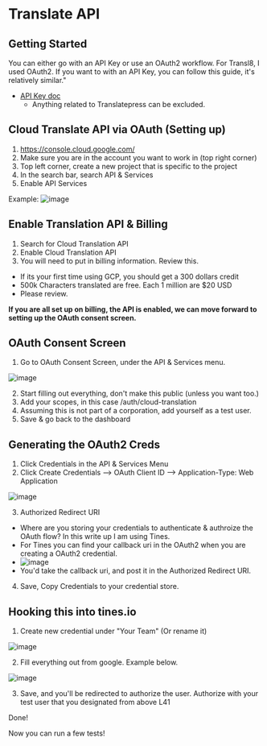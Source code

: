 # Translate API

## Getting Started

You can either go with an API Key or use an OAuth2 workflow. For Transl8, I used OAuth2. If you want to 
with an API Key, you can follow this guide, it's relatively similar."

- [API Key doc](https://translatepress.com/docs/automatic-translation/generate-google-api-key/)
  - Anything related to Translatepress can be excluded.

## Cloud Translate API via OAuth (Setting up)

1. https://console.cloud.google.com/
2.  Make sure you are in the account you want to work in (top right corner)
3. Top left corner, create a new project that is specific to the project
4. In the search bar, search API & Services
5. Enable API Services

  Example:
![image](https://user-images.githubusercontent.com/38545800/156888389-975d8a88-a6d2-4f54-ade7-d178915c8157.png)

## Enable Translation API & Billing

1. Search for Cloud Translation API
2. Enable Cloud Translation API
3. You will need to put in billing information. Review this.
  -  If its your first time using GCP, you should get a 300 dollars credit
  - 500k Characters translated are free. Each 1 million are $20 USD
  - Please review.

**If you are all set up on billing, the API is enabled, we can move forward to setting up the OAuth consent screen.**

## OAuth Consent Screen

1. Go to OAuth Consent Screen, under the API & Services menu.

![image](https://user-images.githubusercontent.com/38545800/156888747-05044e13-7c9f-4e87-b2fc-00f44a94b4ed.png)

2. Start filling out everything, don't make this public (unless you want too.)
3. Add your scopes, in this case /auth/cloud-translation
4. Assuming this is not part of a corporation, add yourself as a test user.
5. Save & go back to the dashboard

## Generating the OAuth2 Creds

1. Click Credentials in the API & Services Menu
2. Click Create Credentials --> OAuth Client ID --> Application-Type: Web Application


![image](https://user-images.githubusercontent.com/38545800/156889249-89e9209c-07f5-4d68-8aaf-5592ba391232.png)

3. Authorized Redirect URI
- Where are you storing your credentials to authenticate & authroize the OAuth flow? In this write up I am using Tines.
- For Tines you can find your callback uri in the OAuth2 when you are creating a OAuth2 credential. 
- ![image](https://user-images.githubusercontent.com/38545800/156889517-aabdcb02-505c-4d3c-98fb-d895336e8b26.png)
- You'd take the callback uri, and post it in the Authorized Redirect URI.

4. Save, Copy Credentials to your credential store.


## Hooking this into tines.io

1. Create new credential under "Your Team" (Or rename it)

![image](https://user-images.githubusercontent.com/38545800/156889721-26df1c86-b213-4c39-94a0-aa8e4256b0c5.png)

2. Fill everything out from google. Example below.

![image](https://user-images.githubusercontent.com/38545800/156889807-7a7cccfd-f27e-4fd3-9b5f-e10a2acae35b.png)

3. Save, and you'll be redirected to authorize the user. Authorize with your test user that you designated from above L41

Done!

Now  you can run a few tests!
